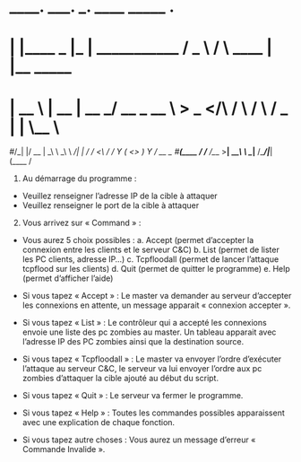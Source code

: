 #  ____.     ___.  ___.                    ____       _____         .__            
#   |    |____ \_ |__\_ |__   ___________   /  _ \     /     \   ____ |  |__ _____   
#   |    \__  \ | __ \| __ \_/ __ \_  __ \  >  _ </\  /  \ /  \ /  _ \|  |  \\__  \  
#/\_|    |/ __ \| \_\ \ \_\ \  ___/|  | \/ /  <_\ \/ /    Y    (  <_> )   Y  \/ __ \_
#________(____  /___  /___  /\___  >__|    \_____\ \ \____|__  /\____/|___|  (____  /



1.	Au démarrage du programme :
-	Veuillez renseigner l’adresse IP de la cible à attaquer
-	Veuillez renseigner le port de la cible à attaquer

2.	Vous arrivez sur « Command » :
-	Vous aurez 5 choix possibles :
a.	Accept (permet d’accepter la connexion entre les clients et le serveur C&C)
b.	List (permet de lister les PC clients, adresse IP…)
c.	Tcpfloodall (permet de lancer l’attaque tcpflood sur les clients) 
d.	Quit (permet de quitter le programme)
e.	Help (permet d’afficher l’aide)

-	Si vous tapez « Accept » :
Le master va demander au serveur d’accepter les connexions en attente, un message apparait « connexion accepter ».
-	Si vous tapez « List » :
Le contrôleur qui a accepté les connexions envoie une liste des pc zombies au master. 
Un tableau apparait avec l’adresse IP des PC zombies ainsi que la destination source.
-	Si vous tapez « Tcpfloodall » :
Le master va envoyer l’ordre d’exécuter l’attaque au serveur C&C, le serveur va lui envoyer l’ordre aux pc zombies d’attaquer la cible ajouté au début du script.
-	Si vous tapez « Quit » :
Le serveur va fermer le programme.
-	Si vous tapez « Help » :
Toutes les commandes possibles apparaissent avec une explication de chaque fonction.
-	Si vous tapez autre choses :
Vous aurez un message d’erreur « Commande Invalide ».

